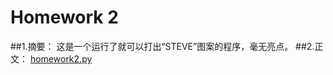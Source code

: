 # Homework 2
##1.摘要：
这是一个运行了就可以打出“STEVE”图案的程序，毫无亮点。
##2.正文：
[homework2.py](https://github.com/Steve-42/compuational_physics_N2014301020077/blob/master/homework2.py)
